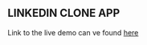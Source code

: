 ## LINKEDIN CLONE APP

Link to the live demo can ve found [here](https://linked-in-clone-app.netlify.app/)
